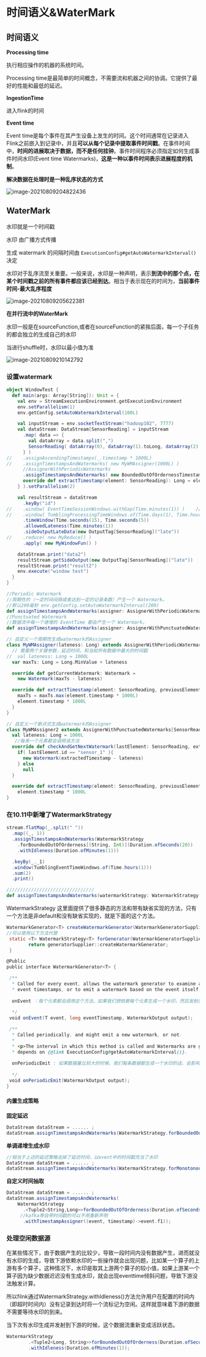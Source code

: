 # 时间语义&WaterMark

## 时间语义

**Processing time**

执行相应操作的机器的系统时间。

Processing time是最简单的时间概念，不需要流和机器之间的协调。它提供了最好的性能和最低的延迟。

**IngestionTime**

进入flink的时间

**Event time**

Event time是每个事件在其产生设备上发生的时间。这个时间通常在记录进入Flink之前嵌入到记录中，并且**可以从每个记录中提取事件时间戳**。在事件时间中，**时间的进展取决于数据，而不是任何挂钟**。事件时间程序必须指定如何生成事件时间水印(Event time Watermarks)，**这是一种以事件时间表示进展程度的机制**。

**解决数据在处理时是一种乱序状态的方式**

![image-20210809204822436](https://raw.githubusercontent.com/privking/king-note-images/master/img/note/1661618582-9d1adf.png)

## WaterMark

水印就是一个时间戳

水印 由广播方式传播

生成 watermark 的间隔时间由 `ExecutionConfig#getAutoWatermarkInterval()`决定

水印对于乱序流至关重要。一般来说，水印是一种声明，表示**到流中的那个点，在某个时间戳之前的所有事件都应该已经到达**。相当于表示现在的时间为，**当前事件时间-最大乱序程度**

![image-20210809205622381](https://raw.githubusercontent.com/privking/king-note-images/master/img/note/1661618582-b46de7.png)

**在并行流中的WaterMark**

水印一般是在sourceFunction,或者在sourceFunction的紧挨后面，每一个子任务的都会独立的生成自己的水印

当进行shuffle时，水印以最小值为准

![image-20210809210142792](https://raw.githubusercontent.com/privking/king-note-images/master/img/note/1661618582-9b05e1.png)

### 设置watermark

```scala
object WindowTest {
  def main(args: Array[String]): Unit = {
    val env = StreamExecutionEnvironment.getExecutionEnvironment
    env.setParallelism(1)
    env.getConfig.setAutoWatermarkInterval(100L)

    val inputStream = env.socketTextStream("hadoop102", 7777)
    val dataStream: DataStream[SensorReading] = inputStream
      .map( data => {
        val dataArray = data.split(",")
        SensorReading( dataArray(0), dataArray(1).toLong, dataArray(2).toDouble )
      } )
//    .assignAscendingTimestamps(_.timestamp * 1000L)
//    .assignTimestampsAndWatermarks( new MyWMAssigner(1000L) )
      //AssignerWithPeriodicWatermarks
      .assignTimestampsAndWatermarks( new BoundedOutOfOrdernessTimestampExtractor[SensorReading](Time.seconds(1)) {
      override def extractTimestamp(element: SensorReading): Long = element.timestamp * 1000L
    } ).setParallelism(2)

    val resultStream = dataStream
      .keyBy("id")
//    .window( EventTimeSessionWindows.withGap(Time.minutes(1)) )    // 会话窗口
//    .window( TumblingProcessingTimeWindows.of(Time.days(1), Time.hours(-8)) )
      .timeWindow(Time.seconds(15), Time.seconds(5))
      .allowedLateness(Time.minutes(1))
      .sideOutputLateData(new OutputTag[SensorReading]("late"))
//    .reduce( new MyReduce() )
      .apply( new MyWindowFun() )

    dataStream.print("data2")
    resultStream.getSideOutput(new OutputTag[SensorReading]("late"))
    resultStream.print("result2")
    env.execute("window test")
  }
}
```

```scala
//Periodic Watermark
//周期性的（一定时间间隔或者达到一定的记录条数）产生一个 Watermark。
//默认200毫秒 env.getConfig.setAutoWatermarkInterval(200)
def assignTimestampsAndWatermarks(assigner: AssignerWithPeriodicWatermarks[T]): DataStream[T] 
//Punctuated Watermark
//数据流中每一个递增的 EventTime 都会产生一个 Watermark。
def assignTimestampsAndWatermarks(assigner: AssignerWithPunctuatedWatermarks[T]): DataStream[T] 
```

```scala
// 自定义一个周期性生成watermark的Assigner
class MyWMAssigner(lateness: Long) extends AssignerWithPeriodicWatermarks[SensorReading]{
  // 需要两个关键参数，延迟时间，和当前所有数据中最大的时间戳
//  val lateness: Long = 1000L
  var maxTs: Long = Long.MinValue + lateness

  override def getCurrentWatermark: Watermark =
    new Watermark(maxTs - lateness)

  override def extractTimestamp(element: SensorReading, previousElementTimestamp: Long): Long = {
    maxTs = maxTs.max(element.timestamp * 1000L)
    element.timestamp * 1000L
  }
}

// 自定义一个断点式生成watermark的Assigner
class MyWMAssigner2 extends AssignerWithPunctuatedWatermarks[SensorReading]{
  val lateness: Long = 1000L
   //每来一个元素都会调用该方法
  override def checkAndGetNextWatermark(lastElement: SensorReading, extractedTimestamp: Long): Watermark = {
    if( lastElement.id == "sensor_1" ){
      new Watermark(extractedTimestamp - lateness)
    } else
      null
  }

  override def extractTimestamp(element: SensorReading, previousElementTimestamp: Long): Long =
    element.timestamp * 1000L
}
```

### 在10.11中新增了WatermarkStrategy

```scala
stream.flatMap(_.split(" "))
  .map((_, 1))
  .assignTimestampsAndWatermarks(WatermarkStrategy
    .forBoundedOutOfOrderness[(String, Int)](Duration.ofSeconds(20))
    .withIdleness(Duration.ofMinutes(1)))

  .keyBy(_._1)
  .window(TumblingEventTimeWindows.of(Time.hours(1)))
  .sum(2)
  .print()

////////////////////////////////
def assignTimestampsAndWatermarks(watermarkStrategy: WatermarkStrategy[T]): DataStream[T]
```

WatermarkStrategy 这里面提供了很多静态的方法和带有缺省实现的方法，只有一个方法是非default和没有缺省实现的，就是下面的这个方法。

```java
WatermarkGenerator<T> createWatermarkGenerator(WatermarkGeneratorSupplier.Context context);
//可以使用以下方法代替
 static <T> WatermarkStrategy<T> forGenerator(WatermarkGeneratorSupplier<T> generatorSupplier) {
        return generatorSupplier::createWatermarkGenerator;
 }
```

```scala
@Public
public interface WatermarkGenerator<T> {

 /**
  * Called for every event, allows the watermark generator to examine and remember the
  * event timestamps, or to emit a watermark based on the event itself.
  
  onEvent ：每个元素都会调用这个方法，如果我们想依赖每个元素生成一个水印，然后发射到下游(可选，就是看是否用output来收集水印)，我们可以实现这个方法.
  
  */
 void onEvent(T event, long eventTimestamp, WatermarkOutput output);

 /**
  * Called periodically, and might emit a new watermark, or not.
  *
  * <p>The interval in which this method is called and Watermarks are generated
  * depends on {@link ExecutionConfig#getAutoWatermarkInterval()}.
  
  onPeriodicEmit : 如果数据量比较大的时候，我们每条数据都生成一个水印的话，会影响性能，所以这里还有一个周期性生成水印的方法。这个水印的生成周期可以这样设置：env.getConfig().setAutoWatermarkInterval(5000L);
  
  */
 void onPeriodicEmit(WatermarkOutput output);
}
```

#### 内置生成策略

**固定延迟**

```scala
DataStream dataStream = ...... ;
dataStream.assignTimestampsAndWatermarks(WatermarkStrategy.forBoundedOutOfOrderness(Duration.ofSeconds(3)));
```

**单调递增生成水印**

```scala
//相当于上述的延迟策略去掉了延迟时间，以event中的时间戳充当了水印
DataStream dataStream = ...... ;
dataStream.assignTimestampsAndWatermarks(WatermarkStrategy.forMonotonousTimestamps());
```

**自定义时间抽取**

```scala
DataStream dataStream = ...... ;
dataStream.assignTimestampsAndWatermarks(
    WatermarkStrategy
      .<Tuple2<String,Long>>forBoundedOutOfOrderness(Duration.ofSeconds(5))
     //kafka等自带时间戳的可以不用重新声明
      .withTimestampAssigner((event, timestamp)->event.f1));
```

### **处理空闲数据源**

在某些情况下，由于数据产生的比较少，导致一段时间内没有数据产生，进而就没有水印的生成，导致下游依赖水印的一些操作就会出现问题，比如某一个算子的上游有多个算子，这种情况下，水印是取其上游两个算子的较小值，如果上游某一个算子因为缺少数据迟迟没有生成水印，就会出现eventtime倾斜问题，导致下游没法触发计算。

所以filnk通过WatermarkStrategy.withIdleness()方法允许用户在配置的时间内（即超时时间内）没有记录到达时将一个流标记为空闲。这样就意味着下游的数据不需要等待水印的到来。

当下次有水印生成并发射到下游的时候，这个数据流重新变成活跃状态。

```scala
WatermarkStrategy
        .<Tuple2<Long, String>>forBoundedOutOfOrderness(Duration.ofSeconds(20))
        .withIdleness(Duration.ofMinutes(1));
```